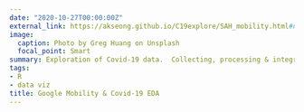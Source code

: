 ```yaml
---
date: "2020-10-27T00:00:00Z"
external_link: https://akseong.github.io/C19explore/SAH_mobility.html#new_cases,_log_cumulative_cases
image:
  caption: Photo by Greg Huang on Unsplash
  focal_point: Smart
summary: Exploration of Covid-19 data.  Collecting, processing & integrating data from various sources, data visualization of effect of stay-at-home orders on mobility.
tags:
- R
- data viz
title: Google Mobility & Covid-19 EDA
---
```

